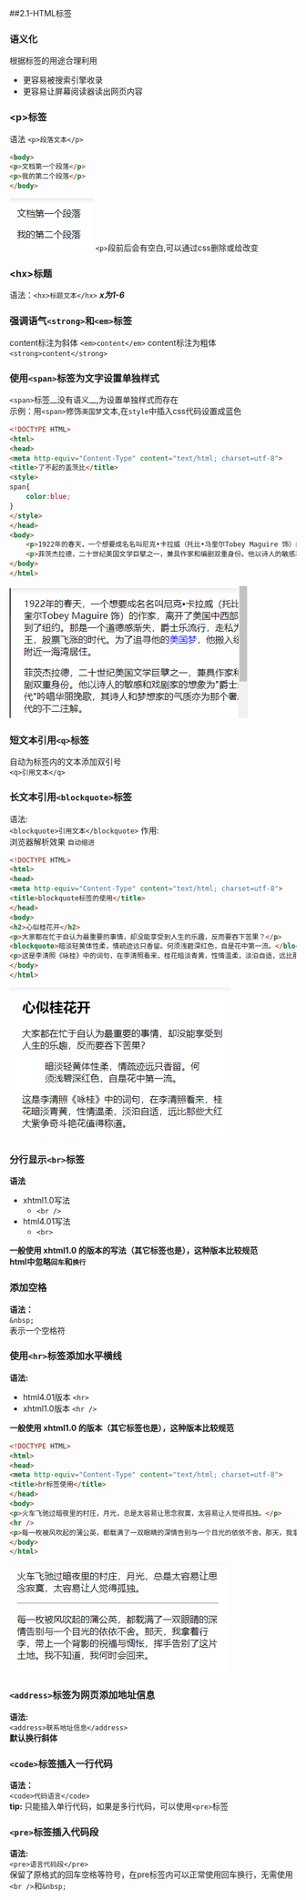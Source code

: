 ##2.1-HTML标签

### 语义化
根据标签的用途合理利用
* 更容易被搜索引擎收录
* 更容易让屏幕阅读器读出网页内容

### \<p>标签
语法 `<p>段落文本</p>`
```html
<body>
<p>文档第一个段落</p>
<p>我的第二个段落</p>
</body>
```
![alt p标签实例](img/plabel.png)
`<p>`段前后会有空白,可以通过css删除或给改变

### \<hx>标题
语法：`<hx>标题文本</hx>` ___x为1-6___

### 强调语气`<strong>`和`<em>`标签
content标注为斜体 `<em>content</em>`
content标注为粗体 `<strong>content</strong>`

### 使用`<span>`标签为文字设置单独样式
`<span>`标签__没有语义__,为设置单独样式而存在\
示例：用`<span>`修饰`美国梦`文本,在`style`中插入css代码设置成蓝色
```html
<!DOCTYPE HTML>
<html>
<head>
<meta http-equiv="Content-Type" content="text/html; charset=utf-8">
<title>了不起的盖茨比</title>
<style>
span{
    color:blue;
}
</style>
</head>
<body>
    <p>1922年的春天，一个想要成名名叫尼克•卡拉威（托比•马奎尔Tobey Maguire 饰）的作家，离开了美国中西部，来到了纽约。那是一个道德感渐失，爵士乐流行，走私为王，股票飞涨的时代。为了追寻他的<span>美国梦</span>，他搬入纽约附近一海湾居住。</p>
    <p>菲茨杰拉德，二十世纪美国文学巨擘之一，兼具作家和编剧双重身份。他以诗人的敏感和戏剧家的想象为"爵士乐时代"吟唱华丽挽歌，其诗人和梦想家的气质亦为那个奢靡年代的不二注解。</p>
</body>
</html>
```
![alt 效果](img/span.png)

### 短文本引用`<q>`标签
自动为标签内的文本添加双引号\
`<q>引用文本</q>`

### 长文本引用`<blockquote>`标签
语法:\
`<blockquote>引用文本</blockquote>`
作用:\
浏览器解析效果 `自动缩进`
```html
<!DOCTYPE HTML>
<html>
<head>
<meta http-equiv="Content-Type" content="text/html; charset=utf-8">
<title>blockquote标签的使用</title>
</head>
<body>
<h2>心似桂花开</h2>
<p>大家都在忙于自认为最重要的事情，却没能享受到人生的乐趣，反而要吞下苦果？</p>
<blockquote>暗淡轻黄体性柔，情疏迹远只香留。何须浅碧深红色，自是花中第一流。</blockquote>
<p>这是李清照《咏桂》中的词句，在李清照看来，桂花暗淡青黄，性情温柔，淡泊自适，远比那些大红大紫争奇斗艳花值得称道。</p>
</body>
</html>
```
![alt blockquote效果](img/blockquote.png)

### 分行显示`<br>`标签
__语法__
* xhtml1.0写法
    * `<br />`
* html4.01写法
    * `<br>`

__一般使用 xhtml1.0 的版本的写法（其它标签也是），这种版本比较规范__\
__html中忽略`回车`和`换行`__

### 添加空格
__语法：__\
`&nbsp;`\
表示一个空格符

### 使用`<hr>`标签添加水平横线
__语法:__
* html4.01版本 `<hr>`
* xhtml1.0版本 `<hr />`

__一般使用 xhtml1.0 的版本（其它标签也是），这种版本比较规范__
```html
<!DOCTYPE HTML>
<html>
<head>
<meta http-equiv="Content-Type" content="text/html; charset=utf-8">
<title>hr标签使用</title>
</head>
<body>
<p>火车飞驰过暗夜里的村庄，月光，总是太容易让思念寂寞，太容易让人觉得孤独。</p>
<hr />
<p>每一枚被风吹起的蒲公英，都载满了一双眼睛的深情告别与一个目光的依依不舍。那天，我拿着行李，带上一个背影的祝福与惆怅，挥手告别了这片土地。我不知道，我何时会回来。</p>
</body>
</html>
```
![alt hr标签](img/hr.png)

### `<address>`标签为网页添加地址信息
__语法:__\
`<address>联系地址信息</address>`\
__默认换行斜体__

### `<code>`标签插入一行代码
__语法：__\
`<code>代码语言</code>`\
__tip:__ 只能插入单行代码，如果是多行代码，可以使用`<pre>`标签

### `<pre>`标签插入代码段
__语法:__\
`<pre>语言代码段</pre>`\
保留了原格式的回车空格等符号，在pre标签内可以正常使用回车换行，无需使用`<br />`和`&nbsp;`


